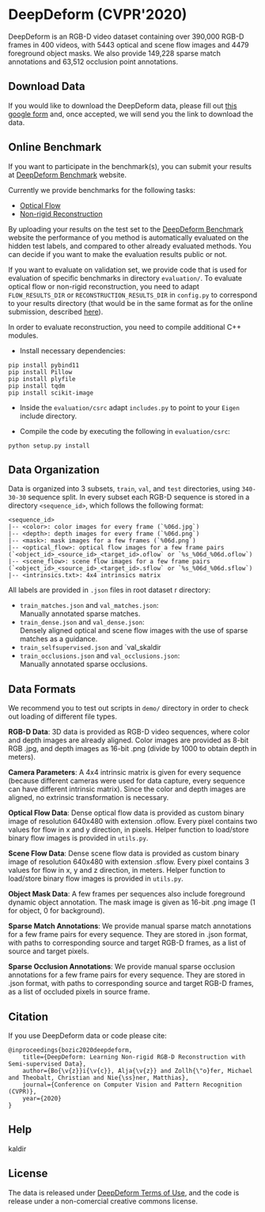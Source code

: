 # DeepDeform (CVPR'2020)

DeepDeform is an RGB-D video dataset containing over 390,000 RGB-D frames in 400 videos, with 5443 optical and scene flow images and 4479 foreground object masks. We also provide 149,228 sparse match annotations and 63,512 occlusion point annotations.


## Download Data

If you would like to download the DeepDeform data, please fill out [this google form] and, once accepted, we will send you the link to download the data.

[this google form]: https://docs.google.com/forms/d/e/1FAIpQLSeQ1hkCmmTiib-oQM9s21y3Tz9ojiI2zB8vZSqTZjT2DiRZ0g/viewform


## Online Benchmark

If you want to participate in the benchmark(s), you can submit your results at [DeepDeform Benchmark] website.

Currently we provide benchmarks for the following tasks:
- [Optical Flow]
- [Non-rigid Reconstruction]

By uploading your results on the test set to the [DeepDeform Benchmark] website the performance of you method is automatically evaluated on the hidden test labels, and compared to other already evaluated methods. You can decide if you want to make the evaluation results public or not.

If you want to evaluate on validation set, we provide code that is used for evaluation of specific benchmarks in directory `evaluation/`. To evaluate optical flow or non-rigid reconstruction, you need to adapt `FLOW_RESULTS_DIR` or `RECONSTRUCTION_RESULTS_DIR` in `config.py` to correspond to your results directory (that would be in the same format as for the online submission, described [here]).

In order to evaluate reconstruction, you need to compile additional C++ modules.

- Install necessary dependencies:
```
pip install pybind11
pip install Pillow
pip install plyfile
pip install tqdm
pip install scikit-image

```

- Inside the `evaluation/csrc` adapt `includes.py` to point to your `Eigen` include directory.

- Compile the code by executing the following in `evaluation/csrc`:
```
python setup.py install
```

[DeepDeform Benchmark]: http://kaldir.vc.in.tum.de/deepdeform_benchmark
[Optical Flow]: http://kaldir.vc.in.tum.de/deepdeform_benchmark/benchmark_optical_flow
[Non-rigid Reconstruction]: http://kaldir.vc.in.tum.de/deepdeform_benchmark/benchmark_reconstruction
[here]: http://kaldir.vc.in.tum.de/deepdeform_benchmark/documentation

## Data Organization

Data is organized into 3 subsets, `train`, `val`, and `test` directories, using `340-30-30` sequence split. In every subset each RGB-D sequence is stored in a directory `<sequence_id>`, which follows the following format:

```
<sequence_id>
|-- <color>: color images for every frame (`%06d.jpg`)
|-- <depth>: depth images for every frame (`%06d.png`)
|-- <mask>: mask images for a few frames (`%06d.png`)
|-- <optical_flow>: optical flow images for a few frame pairs (`<object_id>_<source_id>_<target_id>.oflow` or `%s_%06d_%06d.oflow`)
|-- <scene_flow>: scene flow images for a few frame pairs (`<object_id>_<source_id>_<target_id>.sflow` or `%s_%06d_%06d.sflow`)
|-- <intrinsics.txt>: 4x4 intrinsics matrix
```

All labels are provided in `.json` files in root dataset r directory:
- `train_matches.json` and `val_matches.json`: <br>Manually annotated sparse matches.
- `train_dense.json` and `val_dense.json`: <br>Densely aligned optical and scene flow images with the use of sparse matches as a guidance.
- `train_selfsupervised.json` and `val_skaldir
- `train_occlusions.json` and `val_occlusions.json`: <br>Manually annotated sparse occlusions.


## Data Formats

We recommend you to test out scripts in `demo/` directory in order to check out loading of different file types.

**RGB-D Data**: 3D data is provided as RGB-D video sequences, where color and depth images are already aligned. Color images are provided as 8-bit RGB .jpg, and depth images as 16-bit .png (divide by 1000 to obtain depth in meters).

**Camera Parameters**: A 4x4 intrinsic matrix is given for every sequence (because different cameras were used for data capture, every sequence can have different intrinsic matrix). Since the color and depth images are aligned, no extrinsic transformation is necessary.

**Optical Flow Data**: Dense optical flow data is provided as custom binary image of resolution 640x480 with extension .oflow. Every pixel contains two values for flow in x and y direction, in pixels. Helper function to load/store binary flow images is provided in `utils.py`.

**Scene Flow Data**: Dense scene flow data is provided as custom binary image of resolution 640x480 with extension .sflow. Every pixel contains 3 values for flow in x, y and z direction, in meters. Helper function to load/store binary flow images is provided in `utils.py`.


**Object Mask Data**: A few frames per sequences also include foreground dynamic object annotation. The mask image is given as 16-bit .png image (1 for object, 0 for background).

**Sparse Match Annotations**: We provide manual sparse match annotations for a few frame pairs for every sequence. They are stored in .json format, with paths to corresponding source and target RGB-D frames, as a list of source and target pixels.

**Sparse Occlusion Annotations**: We provide manual sparse occlusion annotations for a few frame pairs for every sequence. They are stored in .json format, with paths to corresponding source and target RGB-D frames, as a list of occluded pixels in source frame.




## Citation

If you use DeepDeform data or code please cite:
```
@inproceedings{bozic2020deepdeform, 
    title={DeepDeform: Learning Non-rigid RGB-D Reconstruction with Semi-supervised Data}, 
    author={Bo{\v{z}}i{\v{c}}, Alja{\v{z}} and Zollh{\"o}fer, Michael and Theobalt, Christian and Nie{\ss}ner, Matthias}, 
    journal={Conference on Computer Vision and Pattern Recognition (CVPR)}, 
    year={2020}
}
```


## Help
kaldir


## License

The data is released under [DeepDeform Terms of Use], and the code is release under a non-comercial creative commons license. 

[DeepDeform Terms of Use]: https://docs.google.com/forms/d/e/1FAIpQLSeQ1hkCmmTiib-oQM9s21y3Tz9ojiI2zB8vZSqTZjT2DiRZ0g/viewform
